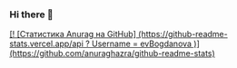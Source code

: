 ### Hi there 👋

<a href="https://github.com/anuraghazra/github-readme-stats">
  <!-- Change the `github-readme-stats.anuraghazra1.vercel.app` to `github-readme-stats.vercel.app`  -->
[! [Статистика Anurag на GitHub] (https://github-readme-stats.vercel.app/api ? Username = evBogdanova )] (https://github.com/anuraghazra/github-readme-stats)
</a>
